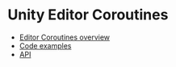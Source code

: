 # Unity Editor Coroutines

- [Editor Coroutines overview](index)
- [Code examples](examples)
- [API](api)